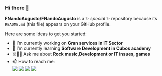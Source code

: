 ### Hi there 👋


**FNandoAugusto/FNandoAugusto** is a ✨ _special_ ✨ repository because its `README.md` (this file) appears on your GitHub profile.

Here are some ideas to get you started:

- 🔭 I’m currently working on __Gran services in IT Sector__
- 🌱 I’m currently learning __Software Development in Cubos academy__
- ☠️🧩👾 Ask me about __Rock music,Development or IT insues, games__
- 📫 How to reach me:
  <div> 
  <a href="https://instagram.com/rafaballerini" target="_blank"><img src="https://img.shields.io/badge/-Instagram-%23E4405F?style=for-the-badge&logo=instagram&logoColor=white" target="_blank"></a>
  <a href="https://discord.gg/wagxzStdcR" target="_blank"><img src="https://img.shields.io/badge/Discord-7289DA?style=for-the-badge&logo=discord&logoColor=white" target="_blank"></a> 
  <a href = "mailto:fe.machado8@gmail.com"><img src="https://img.shields.io/badge/-Gmail-%23333?style=for-the-badge&logo=gmail&logoColor=white" target="_blank"></a>
  <a href="https://www.linkedin.com/in/fernando-augusto-41b233236?lipi=urn%3Ali%3Apage%3Ad_flagship3_profile_view_base_contact_details%3BPkWmCr2RS5iYHAlQgpBbkw%3D%3D" target="_blank"><img src="https://img.shields.io/badge/-LinkedIn-%230077B5?style=for-the-badge&logo=linkedin&logoColor=white" target="_blank"></a> 
  </div>


